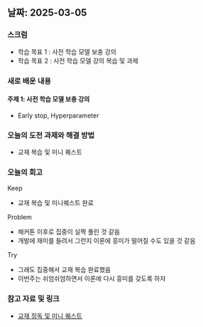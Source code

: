 ## 날짜: 2025-03-05

### 스크럼
- 학습 목표 1 : 사전 학습 모델 보충 강의
- 학습 목표 2 : 사전 학습 모델 강의 복습 및 과제

### 새로 배운 내용
#### 주제 1: 사전 학습 모델 보충 강의
- Early stop, Hyperparameter

### 오늘의 도전 과제와 해결 방법
- 교재 복습 및 미니 퀘스트

### 오늘의 회고
Keep
- 교재 복습 및 미니퀘스트 완료

Problem
- 해커톤 이후로 집중이 실짝 풀린 것 같음
- 개발에 재미를 들려서 그런지 이론에 흥미가 떨어질 수도 있을 것 같음

Try
- 그래도 집중해서 교재 복습 완료했음
- 이번주는 쉬엄쉬엄하면서 이론에 다시 흥미를 갖도록 하자

### 참고 자료 및 링크
- [교재 정독 및 미니 퀘스트](https://colab.research.google.com/drive/1IwsLSx6JncULrIDAzQLiA1Mbpm8GZfVA?usp=sharing)